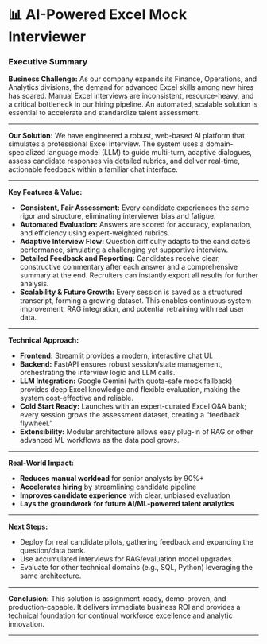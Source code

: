 # 📊 AI-Powered Excel Mock Interviewer

### Executive Summary

**Business Challenge:**
As our company expands its Finance, Operations, and Analytics divisions, the demand for advanced Excel skills among new hires has soared. Manual Excel interviews are inconsistent, resource-heavy, and a critical bottleneck in our hiring pipeline. An automated, scalable solution is essential to accelerate and standardize talent assessment.

***

**Our Solution:**
We have engineered a robust, web-based AI platform that simulates a professional Excel interview. The system uses a domain-specialized language model (LLM) to guide multi-turn, adaptive dialogues, assess candidate responses via detailed rubrics, and deliver real-time, actionable feedback within a familiar chat interface.

***

**Key Features \& Value:**

- **Consistent, Fair Assessment:** Every candidate experiences the same rigor and structure, eliminating interviewer bias and fatigue.
- **Automated Evaluation:** Answers are scored for accuracy, explanation, and efficiency using expert-weighted rubrics.
- **Adaptive Interview Flow:** Question difficulty adapts to the candidate’s performance, simulating a challenging yet supportive interview.
- **Detailed Feedback and Reporting:** Candidates receive clear, constructive commentary after each answer and a comprehensive summary at the end. Recruiters can instantly export all results for further analysis.
- **Scalability \& Future Growth:** Every session is saved as a structured transcript, forming a growing dataset. This enables continuous system improvement, RAG integration, and potential retraining with real user data.

***

**Technical Approach:**

- **Frontend:** Streamlit provides a modern, interactive chat UI.
- **Backend:** FastAPI ensures robust session/state management, orchestrating the interview logic and LLM calls.
- **LLM Integration:** Google Gemini (with quota-safe mock fallback) provides deep Excel knowledge and flexible evaluation, making the system cost-effective and reliable.
- **Cold Start Ready:** Launches with an expert-curated Excel Q\&A bank; every session grows the assessment dataset, creating a “feedback flywheel.”
- **Extensibility:** Modular architecture allows easy plug-in of RAG or other advanced ML workflows as the data pool grows.

***

**Real-World Impact:**

- **Reduces manual workload** for senior analysts by 90%+
- **Accelerates hiring** by streamlining candidate pipeline
- **Improves candidate experience** with clear, unbiased evaluation
- **Lays the groundwork for future AI/ML-powered talent analytics**

***

**Next Steps:**

- Deploy for real candidate pilots, gathering feedback and expanding the question/data bank.
- Use accumulated interviews for RAG/evaluation model upgrades.
- Evaluate for other technical domains (e.g., SQL, Python) leveraging the same architecture.

***

**Conclusion:**
This solution is assignment-ready, demo-proven, and production-capable. It delivers immediate business ROI and provides a technical foundation for continual workforce excellence and analytic innovation.

***
